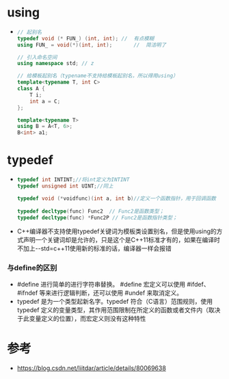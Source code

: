# using

- ```cpp
  // 起别名
  typedef void (* FUN_) (int, int);	//	有点模糊
  using FUN_ = void(*)(int, int);		//	简洁明了
  
  // 引入命名空间
  using namespace std; // z
  
  // 给模板起别名（typename不支持给模板起别名，所以得用using）
  template<typename T, int C>
  class A {
      T i;
      int a = C;
  };
  
  template<typename T>
  using B = A<T, 6>;
  B<int> a1;
  ```







# typedef

- ```cpp
  typedef int INTINT;//将int定义为INTINT
  typedef unsigned int UINT;//同上
  
  typedef void (*voidfunc)(int a, int b)//定义一个函数指针，用于回调函数
      
  typedef decltype(func) Func2  // Func2是函数类型；
  typedef decltype(func) *Func2P // Func2是函数指针类型；
  ```

- C++编译器不支持使用typedef关键词为模板类设置别名，但是使用using的方式声明一个关键词却是允许的，只是这个是C++11标准才有的，如果在编译时不加上--std=c++11使用新的标准的话，编译器一样会报错



### 与define的区别

- \#define 进行简单的进行字符串替换。 #define 宏定义可以使用 #ifdef、#ifndef 等来进行逻辑判断，还可以使用 #undef 来取消定义。
- typedef 是为一个类型起新名字。typedef 符合（C语言）范围规则，使用 typedef 定义的变量类型，其作用范围限制在所定义的函数或者文件内（取决于此变量定义的位置），而宏定义则没有这种特性







# 参考

- https://blog.csdn.net/liitdar/article/details/80069638
